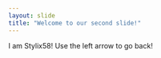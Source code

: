 ```yaml
---
layout: slide
title: "Welcome to our second slide!"
---
```

I am Stylix58!
Use the left arrow to go back!
